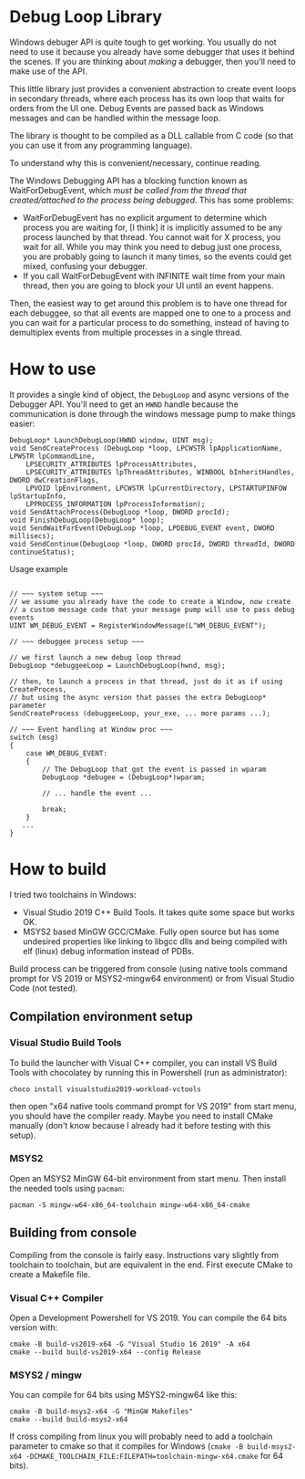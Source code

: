 # Debug Loop Library

Windows debuger API is quite tough to get working. You usually do not need to
use it because you already have some debugger that uses it behind the scenes.
If you are thinking about _making_ a debugger, then you'll need to make use of
the API.

This little library just provides a convenient abstraction to create event
loops in secondary threads, where each process has its own loop that waits
for orders from the UI one.  Debug Events are passed back as Windows messages
and can be handled within the message loop.

The library is thought to be compiled as a DLL callable from C code (so that
you can use it from any programming language).

To understand why this is convenient/necessary, continue reading.

The Windows Debugging API has a blocking function known as WaitForDebugEvent,
which _must be called from the thread that created/attached to the process
being debugged_. 
This has some problems: 
 - WaitForDebugEvent has no explicit argument to determine which process you
   are waiting for, [I think] it is implicitly assumed to be any process
   launched by that thread. You cannot wait for X process, you wait for all.
   While you may think you need to debug just one process, you are probably
   going to launch it many times, so the events could get mixed, confusing
   your debugger.
 - If you call WaitForDebugEvent with INFINITE wait time from your main thread,
   then you are going to block your UI until an event happens.
   
Then, the easiest way to get around this problem is to have one thread for
each debuggee, so that all events are mapped one to one to a process and you
can wait for a particular process to do something, instead of having to
demultiplex events from multiple processes in a single thread.

# How to use


It provides a single kind of object, the `DebugLoop` and async versions
of the Debugger API. You'll need to get an `HWND` handle because the communication
is done through the windows message pump to make things easier:

```
DebugLoop* LaunchDebugLoop(HWND window, UINT msg);
void SendCreateProcess (DebugLoop *loop, LPCWSTR lpApplicationName, LPWSTR lpCommandLine,
	LPSECURITY_ATTRIBUTES lpProcessAttributes,
	LPSECURITY_ATTRIBUTES lpThreadAttributes, WINBOOL bInheritHandles, DWORD dwCreationFlags,
	LPVOID lpEnvironment, LPCWSTR lpCurrentDirectory, LPSTARTUPINFOW lpStartupInfo,
	LPPROCESS_INFORMATION lpProcessInformation);
void SendAttachProcess(DebugLoop *loop, DWORD procId);
void FinishDebugLoop(DebugLoop* loop);
void SendWaitForEvent(DebugLoop *loop, LPDEBUG_EVENT event, DWORD millisecs);
void SendContinue(DebugLoop *loop, DWORD procId, DWORD threadId, DWORD continueStatus);
```

Usage example 
```

// ~~~ system setup ~~~
// we assume you already have the code to create a Window, now create
// a custom message code that your message pump will use to pass debug events
UINT WM_DEBUG_EVENT = RegisterWindowMessage(L"WM_DEBUG_EVENT");
```

```
// ~~~ debuggee process setup ~~~

// we first launch a new debug loop thread
DebugLoop *debuggeeLoop = LaunchDebugLoop(hwnd, msg);

// then, to launch a process in that thread, just do it as if using CreateProcess,
// but using the async version that passes the extra DebugLoop* parameter
SendCreateProcess (debuggeeLoop, your_exe, ... more params ...);
```

```
// ~~~ Event handling at Window proc ~~~
switch (msg)
{
	case WM_DEBUG_EVENT:
	{
		// The DebugLoop that got the event is passed in wparam
		DebugLoop *debugee = (DebugLoop*)wparam;
		
	    // ... handle the event ...
	    
	    break;
	}
   ...
}
```

# How to build

I tried two toolchains in Windows: 
 - Visual Studio 2019 C++ Build Tools. 
   It takes quite some space but works OK.
 - MSYS2 based MinGW GCC/CMake. Fully open source but has some undesired properties
   like linking to libgcc dlls and being compiled with elf (linux) debug information
   instead of PDBs.
   

Build process can be triggered from console (using native tools command prompt for
VS 2019 or MSYS2-mingw64 environment) or from Visual Studio Code (not tested). 

## Compilation environment setup

### Visual Studio Build Tools

To build the launcher with Visual C++ compiler, you can install VS Build Tools with
chocolatey by running this in Powershell (run as administrator):

```
choco install visualstudio2019-workload-vctools
```

then open "x64 native tools command prompt for VS 2019" from start menu, you should
have the compiler ready. Maybe you need to install CMake manually (don't know because
I already had it before testing with this setup).

### MSYS2

Open an MSYS2 MinGW 64-bit environment from start menu. Then install the needed
tools using `pacman`:

```
pacman -S mingw-w64-x86_64-toolchain mingw-w64-x86_64-cmake
```


## Building from console

Compiling from the console is fairly easy. Instructions vary slightly from toolchain to
toolchain, but are equivalent in the end.  First execute CMake to create a Makefile file.

### Visual C++ Compiler

Open a Development Powershell for VS 2019. You can compile the 64 bits version with:

```
cmake -B build-vs2019-x64 -G "Visual Studio 16 2019" -A x64
cmake --build build-vs2019-x64 --config Release
```

### MSYS2 / mingw

You can compile for 64 bits using MSYS2-mingw64 like this:

```
cmake -B build-msys2-x64 -G "MinGW Makefiles"
cmake --build build-msys2-x64
```

If cross compiling from linux you will probably need to add a toolchain parameter to cmake
so that it compiles for Windows (`cmake -B build-msys2-x64 -DCMAKE_TOOLCHAIN_FILE:FILEPATH=toolchain-mingw-x64.cmake`
for 64 bits).


